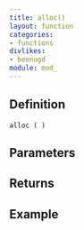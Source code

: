 ```yaml
---
title: alloc()
layout: function
categories:
- functions
divlikes:
- bennugd
module: mod_
---
```


## Definition

    alloc ( )

## Parameters

## Returns

## Example
